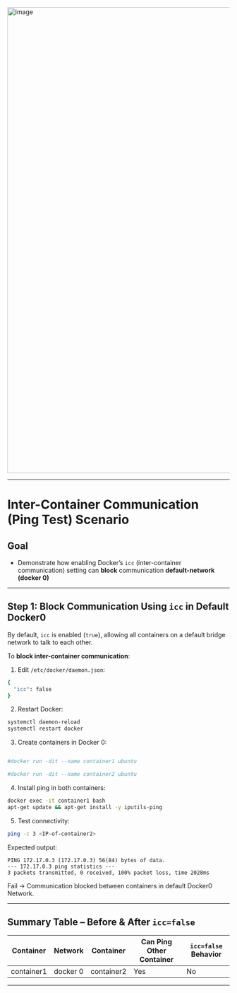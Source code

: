 
<img width="2102" height="1054" alt="image" src="https://github.com/user-attachments/assets/30146b1e-8243-4547-ac7f-5860857e1957" />


---

# Inter-Container Communication (Ping Test) Scenario

## Goal

* Demonstrate how enabling Docker’s `icc` (inter-container communication) setting can **block** communication **default-network (docker 0)**

---

## **Step 1: Block Communication Using `icc` in Default Docker0**

By default, `icc` is enabled (`true`), allowing all containers on a default bridge network to talk to each other.

To **block inter-container communication**:

1. Edit `/etc/docker/daemon.json`:

```bash
{
  "icc": false
}
```

2. Restart Docker:

```bash
systemctl daemon-reload
systemctl restart docker
```

3. Create containers in Docker 0:

```bash

#docker run -dit --name container1 ubuntu

#docker run -dit --name container2 ubuntu
```

4. Install ping in both containers:

```bash
docker exec -it container1 bash
apt-get update && apt-get install -y iputils-ping
```

5. Test connectivity:

```bash
ping -c 3 <IP-of-container2>
```

Expected output:

```
PING 172.17.0.3 (172.17.0.3) 56(84) bytes of data.
--- 172.17.0.3 ping statistics ---
3 packets transmitted, 0 received, 100% packet loss, time 2028ms
```

Fail → Communication blocked between containers in default Docker0 Network.

---

## **Summary Table – Before & After `icc=false`**

| Container      | Network     | Container      | Can Ping Other Container | `icc=false` Behavior |
| -------------- | ----------- | ---------------| ------------------------ | ------------------- |
| container1     | docker 0    | container2     | Yes                      |  No                 |

---

